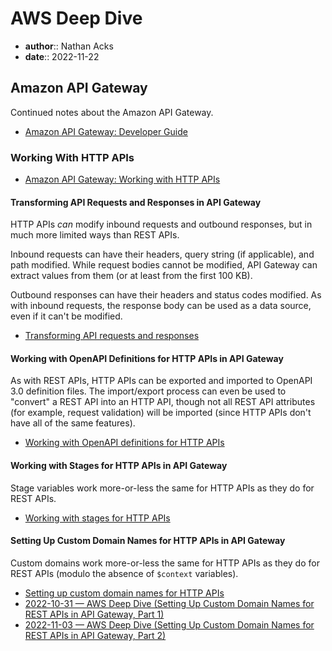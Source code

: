 # AWS Deep Dive

* **author**:: Nathan Acks
* **date**:: 2022-11-22

## Amazon API Gateway

Continued notes about the Amazon API Gateway.

* [Amazon API Gateway: Developer Guide](https://docs.aws.amazon.com/apigateway/latest/developerguide/welcome.html)

### Working With HTTP APIs

* [Amazon API Gateway: Working with HTTP APIs](https://docs.aws.amazon.com/apigateway/latest/developerguide/http-api.html)

#### Transforming API Requests and Responses in API Gateway

HTTP APIs *can* modify inbound requests and outbound responses, but in much more limited ways than REST APIs.

Inbound requests can have their headers, query string (if applicable), and path modified. While request bodies cannot be modified, API Gateway can extract values from them (or at least from the first 100 KB).

Outbound responses can have their headers and status codes modified. As with inbound requests, the response body can be used as a data source, even if it can't be modified.

* [Transforming API requests and responses](https://docs.aws.amazon.com/apigateway/latest/developerguide/http-api-parameter-mapping.html)

#### Working with OpenAPI Definitions for HTTP APIs in API Gateway

As with REST APIs, HTTP APIs can be exported and imported to OpenAPI 3.0 definition files. The import/export process can even be used to "convert" a REST API into an HTTP API, though not all REST API attributes (for example, request validation) will be imported (since HTTP APIs don't have all of the same features).

* [Working with OpenAPI definitions for HTTP APIs](https://docs.aws.amazon.com/apigateway/latest/developerguide/http-api-open-api.html)

#### Working with Stages for HTTP APIs in API Gateway

Stage variables work more-or-less the same for HTTP APIs as they do for REST APIs.

* [Working with stages for HTTP APIs](https://docs.aws.amazon.com/apigateway/latest/developerguide/http-api-stages.html)

#### Setting Up Custom Domain Names for HTTP APIs in API Gateway

Custom domains work more-or-less the same for HTTP APIs as they do for REST APIs (modulo the absence of `$context` variables).

* [Setting up custom domain names for HTTP APIs](https://docs.aws.amazon.com/apigateway/latest/developerguide/http-api-custom-domain-names.html)
* [2022-10-31 — AWS Deep Dive (Setting Up Custom Domain Names for REST APIs in API Gateway, Part 1)](2022-10-31-aws-deep-dive.md)
* [2022-11-03 — AWS Deep Dive (Setting Up Custom Domain Names for REST APIs in API Gateway, Part 2)](2022-11-03-aws-deep-dive.md)
